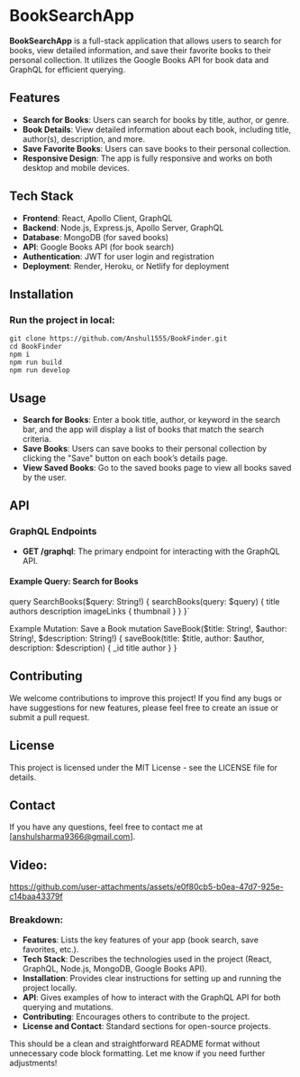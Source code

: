 # BookSearchApp

**BookSearchApp** is a full-stack application that allows users to search for books, view detailed information, and save their favorite books to their personal collection. It utilizes the Google Books API for book data and GraphQL for efficient querying.

## Features

- **Search for Books**: Users can search for books by title, author, or genre.
- **Book Details**: View detailed information about each book, including title, author(s), description, and more.
- **Save Favorite Books**: Users can save books to their personal collection.
- **Responsive Design**: The app is fully responsive and works on both desktop and mobile devices.

## Tech Stack

- **Frontend**: React, Apollo Client, GraphQL
- **Backend**: Node.js, Express.js, Apollo Server, GraphQL
- **Database**: MongoDB (for saved books)
- **API**: Google Books API (for book search)
- **Authentication**: JWT for user login and registration
- **Deployment**: Render, Heroku, or Netlify for deployment

## Installation

### Run the project in local:

```
git clone https://github.com/Anshul1555/BookFinder.git
cd BookFinder
npm i
npm run build
npm run develop

```

## Usage

- **Search for Books**: Enter a book title, author, or keyword in the search bar, and the app will display a list of books that match the search criteria.
- **Save Books**: Users can save books to their personal collection by clicking the "Save" button on each book’s details page.
- **View Saved Books**: Go to the saved books page to view all books saved by the user.

## API

### GraphQL Endpoints

- **GET /graphql**: The primary endpoint for interacting with the GraphQL API.

#### Example Query: Search for Books

query SearchBooks($query: String!) {
searchBooks(query: $query) {
title
authors
description
imageLinks {
thumbnail
}
}
}`

Example Mutation: Save a Book
mutation SaveBook($title: String!, $author: String!, $description: String!) {
saveBook(title: $title, author: $author, description: $description) {
\_id
title
author
}
}

## Contributing

We welcome contributions to improve this project! If you find any bugs or have suggestions for new features, please feel free to create an issue or submit a pull request.

## License

This project is licensed under the MIT License - see the LICENSE file for details.

## Contact

If you have any questions, feel free to contact me at [anshulsharma9366@gmail.com].

## Video:

https://github.com/user-attachments/assets/e0f80cb5-b0ea-47d7-925e-c14baa43379f

### Breakdown:

- **Features**: Lists the key features of your app (book search, save favorites, etc.).
- **Tech Stack**: Describes the technologies used in the project (React, GraphQL, Node.js, MongoDB, Google Books API).
- **Installation**: Provides clear instructions for setting up and running the project locally.
- **API**: Gives examples of how to interact with the GraphQL API for both querying and mutations.
- **Contributing**: Encourages others to contribute to the project.
- **License and Contact**: Standard sections for open-source projects.

This should be a clean and straightforward README format without unnecessary code block formatting. Let me know if you need further adjustments!
